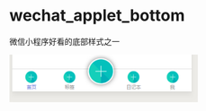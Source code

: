 # wechat_applet_bottom
微信小程序好看的底部样式之一

![底部](https://github.com/gitqin8170/wechat_applet_bottom2/blob/master/images/1.png)
